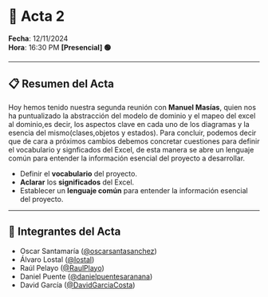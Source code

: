 # 📝 **Acta 2**  
**Fecha**: 12/11/2024  
**Hora**: 16:30 PM
**[Presencial] 🟢**

---

## 📋 **Resumen del Acta**  
Hoy hemos tenido nuestra segunda reunión con **Manuel Masías**, quien nos ha puntualizado la abstracción del modelo de dominio y el mapeo del excel al dominio,es decir, los aspectos clave en cada uno de los diagramas y la esencia del mismo(clases,objetos y estados).
Para concluir, podemos decir que de cara a próximos cambios debemos concretar cuestiones para definir el vocabulario y signficados del Excel, de esta manera se abre un lenguaje común para entender la información esencial del proyecto a desarrollar.

- Definir el **vocabulario** del proyecto.
- **Aclarar** los **significados** del Excel.
- Establecer un **lenguaje común** para entender la información esencial del proyecto.

---

## 👥 **Integrantes del Acta**  
- Oscar Santamaría ([@oscarsantasanchez](https://www.github.com/oscarsantasanchez))
- Álvaro Lostal ([@lostal](https://www.github.com/lostal))
- Raúl Pelayo ([@RaulPlayo](https://www.github.com/RaulPlayo))
- Daniel Puente ([@danielpuentesaranana](https://www.github.com/danielpuentesaranana))
- David García ([@DavidGarciaCosta](https://www.github.com/DavidGarciaCosta))
